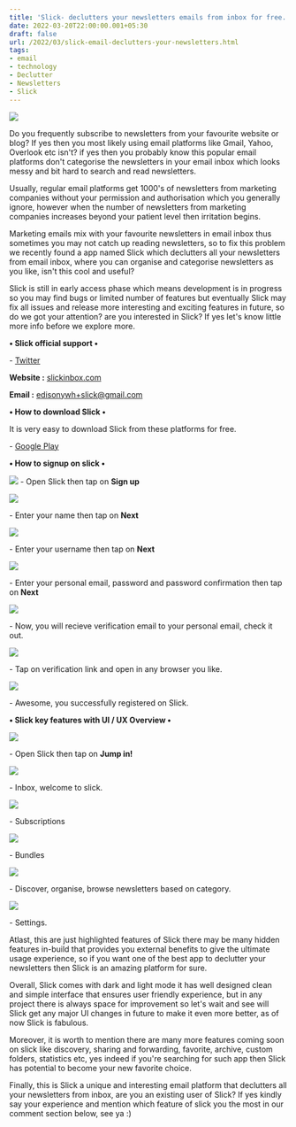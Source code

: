 ```yaml
---
title: 'Slick- declutters your newsletters emails from inbox for free.'
date: 2022-03-20T22:00:00.001+05:30
draft: false
url: /2022/03/slick-email-declutters-your-newsletters.html
tags: 
- email
- technology
- Declutter
- Newsletters
- Slick
---
```


 [![](https://lh3.googleusercontent.com/-v4z5OgF6-mU/YjdWkdFS8GI/AAAAAAAAJzY/SF-87vuU68kfCm7-2YRZywx1Y5DejZ8hgCNcBGAsYHQ/s1600/1647793806701663-0.png)](https://lh3.googleusercontent.com/-v4z5OgF6-mU/YjdWkdFS8GI/AAAAAAAAJzY/SF-87vuU68kfCm7-2YRZywx1Y5DejZ8hgCNcBGAsYHQ/s1600/1647793806701663-0.png) 

  

Do you frequently subscribe to newsletters from your favourite website or blog? If yes then you most likely using email platforms like Gmail, Yahoo, Overlook etc isn't? if yes then you probably know this popular email platforms don't categorise the newsletters in your email inbox which looks messy and bit hard to search and read newsletters.

  

Usually, regular email platforms get 1000's of newsletters from marketing companies without your permission and authorisation which you generally ignore, however when the number of newsletters from marketing companies increases beyond your patient level then irritation begins.

  

Marketing emails mix with your favourite newsletters in email inbox thus sometimes you may not catch up reading newsletters, so to fix this problem we recently found a app named Slick which declutters all your newsletters from email inbox, where you can organise and categorise newsletters as you like, isn't this cool and useful? 

  

Slick is still in early access phase which means development is in progress so you may find bugs or limited number of features but eventually Slick may fix all issues and release more interesting and exciting features in future, so do we got your attention? are you interested in Slick? If yes let's know little more info before we explore more. 

  

**• Slick official support •**

\- [Twitter](https://twitter.com/slickinbox)

**Website :** [slickinbox.com](http://slickinbox.com)

**Email :** [edisonywh+slick@gmail.com](mailto:edisonywh+slick@gmail.com)

**• How to download Slick •**

It is very easy to download Slick from these platforms for free.

  

\- [Google Play](https://play.google.com/store/apps/details?id=com.inbox.slick&hl=en_US&gl=US&referrer=utm_source=google&utm_medium=organic&utm_term=slick%20email%20playstore&pcampaignid=APPU_1_KFA3YqibLIWnptQPo-qJ2Ag)

**• How to signup on slick •**

 **[![](https://lh3.googleusercontent.com/-lTHfFS28mO4/YjdWjt8Vc9I/AAAAAAAAJzU/gQ9WCb9bU80VaOHGl1mFxCgYgTt2KwL-QCNcBGAsYHQ/s1600/1647793803099174-1.png)](https://lh3.googleusercontent.com/-lTHfFS28mO4/YjdWjt8Vc9I/AAAAAAAAJzU/gQ9WCb9bU80VaOHGl1mFxCgYgTt2KwL-QCNcBGAsYHQ/s1600/1647793803099174-1.png)** \- Open Slick then tap on **Sign up**

 **[![](https://lh3.googleusercontent.com/-P_v7m4IHJfU/YjdWiluPN0I/AAAAAAAAJzQ/J17513_-Ie0eR--36UWqJASnHMuMATdBACNcBGAsYHQ/s1600/1647793799972410-2.png)](https://lh3.googleusercontent.com/-P_v7m4IHJfU/YjdWiluPN0I/AAAAAAAAJzQ/J17513_-Ie0eR--36UWqJASnHMuMATdBACNcBGAsYHQ/s1600/1647793799972410-2.png)** 

\- Enter your name then tap on **Next**

 **[![](https://lh3.googleusercontent.com/-qfmirDnoraw/YjdWhyRNhoI/AAAAAAAAJzM/SepDi69an1cuwPB7hll27ax6t48SsrCeACNcBGAsYHQ/s1600/1647793796647607-3.png)](https://lh3.googleusercontent.com/-qfmirDnoraw/YjdWhyRNhoI/AAAAAAAAJzM/SepDi69an1cuwPB7hll27ax6t48SsrCeACNcBGAsYHQ/s1600/1647793796647607-3.png)** 

\- Enter your username then tap on **Next**

 **[![](https://lh3.googleusercontent.com/-KOFAl7lNk0Y/YjdWg5d3bpI/AAAAAAAAJzI/Nmzfdzk2YpoVm64zE3i1QLd9mIgoJX_9QCNcBGAsYHQ/s1600/1647793792007764-4.png)](https://lh3.googleusercontent.com/-KOFAl7lNk0Y/YjdWg5d3bpI/AAAAAAAAJzI/Nmzfdzk2YpoVm64zE3i1QLd9mIgoJX_9QCNcBGAsYHQ/s1600/1647793792007764-4.png)** 

\- Enter your personal email, password and password confirmation then tap on **Next**

 **[![](https://lh3.googleusercontent.com/-4P3w8lHqPQY/YjdWf-N4ueI/AAAAAAAAJzE/yQcgaQQJddczJK2th3M7kbNEGYforJ9YQCNcBGAsYHQ/s1600/1647793787632029-5.png)](https://lh3.googleusercontent.com/-4P3w8lHqPQY/YjdWf-N4ueI/AAAAAAAAJzE/yQcgaQQJddczJK2th3M7kbNEGYforJ9YQCNcBGAsYHQ/s1600/1647793787632029-5.png)** 

\- Now, you will recieve verification email to your personal email, check it out.

  

 [![](https://lh3.googleusercontent.com/-JcsXHSa-DUY/YjdWekGCCiI/AAAAAAAAJzA/nfz6lG0VExIOmPsyhz-HZgJ2rQzBpjN4ACNcBGAsYHQ/s1600/1647793781260222-6.png)](https://lh3.googleusercontent.com/-JcsXHSa-DUY/YjdWekGCCiI/AAAAAAAAJzA/nfz6lG0VExIOmPsyhz-HZgJ2rQzBpjN4ACNcBGAsYHQ/s1600/1647793781260222-6.png) 

  

\- Tap on verification link and open in any browser you like.

  

 [![](https://lh3.googleusercontent.com/-sEf2I958v-k/YjdWdCpn6YI/AAAAAAAAJy8/bLf9-epARNcCnVTJM35zQObhN_e60BGoQCNcBGAsYHQ/s1600/1647793777667975-7.png)](https://lh3.googleusercontent.com/-sEf2I958v-k/YjdWdCpn6YI/AAAAAAAAJy8/bLf9-epARNcCnVTJM35zQObhN_e60BGoQCNcBGAsYHQ/s1600/1647793777667975-7.png) 

  

\- Awesome, you successfully registered on Slick.

**• Slick key features with UI / UX Overview •**

 [![](https://lh3.googleusercontent.com/-l8wlco2jp7M/YjdWcIvVZFI/AAAAAAAAJy4/caxtC5fexuUEEBkWDW6ZjA6gABFSmCEbQCNcBGAsYHQ/s1600/1647793774124254-8.png)](https://lh3.googleusercontent.com/-l8wlco2jp7M/YjdWcIvVZFI/AAAAAAAAJy4/caxtC5fexuUEEBkWDW6ZjA6gABFSmCEbQCNcBGAsYHQ/s1600/1647793774124254-8.png) 

  

  

\- Open Slick then tap on **Jump in!**

  

 [![](https://lh3.googleusercontent.com/-GPF4J_LBrbo/YjdWbfNVS9I/AAAAAAAAJy0/t6Cwo99VeYs_u7QPWYyzPVccNXELCHDdgCNcBGAsYHQ/s1600/1647793771100741-9.png)](https://lh3.googleusercontent.com/-GPF4J_LBrbo/YjdWbfNVS9I/AAAAAAAAJy0/t6Cwo99VeYs_u7QPWYyzPVccNXELCHDdgCNcBGAsYHQ/s1600/1647793771100741-9.png) 

  

\- Inbox, welcome to slick.

  

 [![](https://lh3.googleusercontent.com/-UxBnhk8IYo4/YjdWamegYeI/AAAAAAAAJyw/Bulm_RUY_0wk2TaRLypn8nKUFzobqsx2wCNcBGAsYHQ/s1600/1647793767871599-10.png)](https://lh3.googleusercontent.com/-UxBnhk8IYo4/YjdWamegYeI/AAAAAAAAJyw/Bulm_RUY_0wk2TaRLypn8nKUFzobqsx2wCNcBGAsYHQ/s1600/1647793767871599-10.png) 

  

\- Subscriptions

  

 [![](https://lh3.googleusercontent.com/-24OLo24dkjI/YjdWZ3FDHBI/AAAAAAAAJys/8XA_nJDCGHIAm7ZBwEugtR2y_Ao3Xx-4QCNcBGAsYHQ/s1600/1647793764700638-11.png)](https://lh3.googleusercontent.com/-24OLo24dkjI/YjdWZ3FDHBI/AAAAAAAAJys/8XA_nJDCGHIAm7ZBwEugtR2y_Ao3Xx-4QCNcBGAsYHQ/s1600/1647793764700638-11.png) 

  

\- Bundles

  

 [![](https://lh3.googleusercontent.com/-FED6hVWLz38/YjdWY9fnwcI/AAAAAAAAJyo/E8RO9-UA8d0cIpsC_G0OFub3o7oxMPG-wCNcBGAsYHQ/s1600/1647793760101293-12.png)](https://lh3.googleusercontent.com/-FED6hVWLz38/YjdWY9fnwcI/AAAAAAAAJyo/E8RO9-UA8d0cIpsC_G0OFub3o7oxMPG-wCNcBGAsYHQ/s1600/1647793760101293-12.png) 

  

  

\- Discover, organise, browse newsletters based on category.

  

 [![](https://lh3.googleusercontent.com/-Z_QfeSCTsDo/YjdWXt8gSqI/AAAAAAAAJyk/mUunbwtxiWEkr4HFKKr7S_tVFofAP5YQACNcBGAsYHQ/s1600/1647793754513043-13.png)](https://lh3.googleusercontent.com/-Z_QfeSCTsDo/YjdWXt8gSqI/AAAAAAAAJyk/mUunbwtxiWEkr4HFKKr7S_tVFofAP5YQACNcBGAsYHQ/s1600/1647793754513043-13.png) 

  

  

\- Settings.

  

Atlast, this are just highlighted features of Slick there may be many hidden features in-build that provides you external benefits to give the ultimate usage experience, so if you want one of the best app to declutter your newsletters then Slick is an amazing platform for sure.

  

Overall, Slick comes with dark and light mode it has well designed clean and simple interface that ensures user friendly experience, but in any project there is always space for improvement so let's wait and see will Slick get any major UI changes in future to make it even more better, as of now Slick is fabulous.

  

Moreover, it is worth to mention there are many more features coming soon on slick like discovery, sharing and forwarding, favorite, archive, custom folders, statistics etc, yes indeed if you're searching for such app then Slick has potential to become your new favorite choice.

  

Finally, this is Slick a unique and interesting email platform that declutters all your newsletters from inbox, are you an existing user of Slick? If yes kindly say your experience and mention which feature of slick you the most in our comment section below, see ya :)